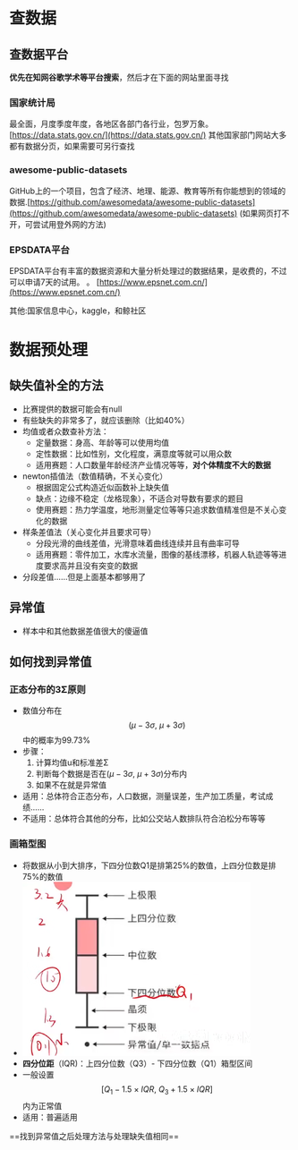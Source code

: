 # 查数据
## 查数据平台

**优先在知网谷歌学术等平台搜索**，然后才在下面的网站里面寻找
### 国家统计局
最全面，月度季度年度，各地区各部门各行业，包罗万象。 [https://data.stats.gov.cn/](https://data.stats.gov.cn/) 其他国家部门网站大多都有数据分页，如果需要可另行查找
### awesome-public-datasets
GitHub上的一个项目，包含了经济、地理、能源、教育等所有你能想到的领域的数据.[https://github.com/awesomedata/awesome-public-datasets](https://github.com/awesomedata/awesome-public-datasets) (如果网页打不开，可尝试用登外网的方法)
### EPSDATA平台
EPSDATA平台有丰富的数据资源和大量分析处理过的数据结果，是收费的，不过可以申请7天的试用。 。 [https://www.epsnet.com.cn/](https://www.epsnet.com.cn/) 

其他:国家信息中心，kaggle，和鲸社区

# 数据预处理
## 缺失值补全的方法
- 比赛提供的数据可能会有null
- 有些缺失的非常多了，就应该删除（比如40%）
- 均值或者众数查补方法：
	- 定量数据：身高、年龄等可以使用均值
	- 定性数据：比如性别，文化程度，满意度等就可以用众数
	- 适用赛题：人口数量年龄经济产业情况等等，**对个体精度不大的数据**
- newton插值法（数值精确，不关心变化）
	- 根据固定公式构造近似函数补上缺失值
	- 缺点：边缘不稳定（龙格现象），不适合对导数有要求的题目
	- 使用赛题：热力学温度，地形测量定位等等只追求数值精准但是不关心变化的数据
- 样条差值法（关心变化并且要求可导）
	- 分段光滑的曲线差值，光滑意味着曲线连续并且有曲率可导
	- 适用赛题：零件加工，水库水流量，图像的基线漂移，机器人轨迹等等进度要求高并且没有突变的数据
- 分段差值……但是上面基本都够用了
## 异常值
- 样本中和其他数据差值很大的傻逼值
## 如何找到异常值
### 正态分布的3Σ原则
- 数值分布在$$
(\mu - 3\sigma,\ \mu + 3\sigma)
$$
中的概率为99.73%
- 步骤：
	1. 计算均值u和标准差Σ
	2. 判断每个数据是否在$(\mu - 3\sigma,\ \mu + 3\sigma)$分布内
	3. 如果不在就是异常值
- 适用：总体符合正态分布，人口数据，测量误差，生产加工质量，考试成绩……
- 不适用：总体符合其他的分布，比如公交站人数排队符合泊松分布等等
### 画箱型图
- 将数据从小到大排序，下四分位数Q1是排第25%的数值，上四分位数是排75%的数值
- ![alt text](img/image.png)
- **四分位距**（IQR)：上四分位数（Q3）- 下四分位数（Q1）箱型区间
- 一般设置$$[Q_1 - 1.5 \times IQR,\ Q_3 + 1.5 \times IQR]$$内为正常值
- 适用：普遍适用

==找到异常值之后处理方法与处理缺失值相同==
